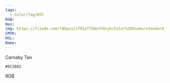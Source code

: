 ```yaml
---
tags:
  - Color/Tag/NTC
RGB:
Hex:
img: https://filedn.com/l0hpzxl1f01yT7GHxtF8cyk/Color%20Snake/standard_csv_to_svg/5C2E01.svg
CMYK:
HSL:
Name:
---
```

Carnaby Tan
```palette
#5C2E01
```
RGB
